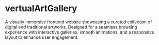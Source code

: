 # vertualArtGallery
A visually immersive frontend website showcasing a curated collection of digital and traditional artworks. Designed for a seamless browsing experience with interactive galleries, smooth animations, and a responsive layout to enhance user engagement. 
